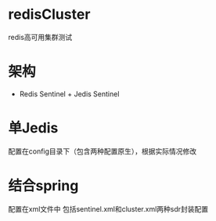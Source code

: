 # redisCluster
redis高可用集群测试

架构
==

- Redis Sentinel + Jedis Sentinel 

单Jedis
==

配置在config目录下（包含两种配置原生），根据实际情况修改

结合spring
==

配置在xml文件中
包括sentinel.xml和cluster.xml两种sdr封装配置




